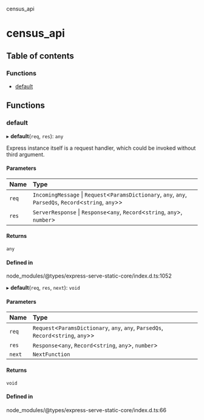 census_api

# census_api

## Table of contents

### Functions

- [default](api/README.md#default)

## Functions

### default

▸ **default**(`req`, `res`): `any`

Express instance itself is a request handler, which could be invoked without
third argument.

#### Parameters

| Name  | Type                                                                                                      |
| :---- | :-------------------------------------------------------------------------------------------------------- |
| `req` | `IncomingMessage` \| `Request`<`ParamsDictionary`, `any`, `any`, `ParsedQs`, `Record`<`string`, `any`\>\> |
| `res` | `ServerResponse` \| `Response`<`any`, `Record`<`string`, `any`\>, `number`\>                              |

#### Returns

`any`

#### Defined in

node_modules/@types/express-serve-static-core/index.d.ts:1052

▸ **default**(`req`, `res`, `next`): `void`

#### Parameters

| Name   | Type                                                                                 |
| :----- | :----------------------------------------------------------------------------------- |
| `req`  | `Request`<`ParamsDictionary`, `any`, `any`, `ParsedQs`, `Record`<`string`, `any`\>\> |
| `res`  | `Response`<`any`, `Record`<`string`, `any`\>, `number`\>                             |
| `next` | `NextFunction`                                                                       |

#### Returns

`void`

#### Defined in

node_modules/@types/express-serve-static-core/index.d.ts:66
